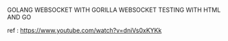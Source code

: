 GOLANG WEBSOCKET WITH GORILLA WEBSOCKET
TESTING WITH HTML AND GO

ref : https://www.youtube.com/watch?v=dniVs0xKYKk
